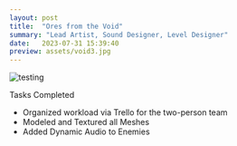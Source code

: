 ```yaml
---
layout: post
title:  "Ores from the Void"
summary: "Lead Artist, Sound Designer, Level Designer"
date:   2023-07-31 15:39:40
preview: assets/void3.jpg
---
```


![testing](master/assets/void3.jpg)

Tasks Completed

* Organized workload via Trello for the two-person team
* Modeled and Textured all Meshes
* Added Dynamic Audio to Enemies
